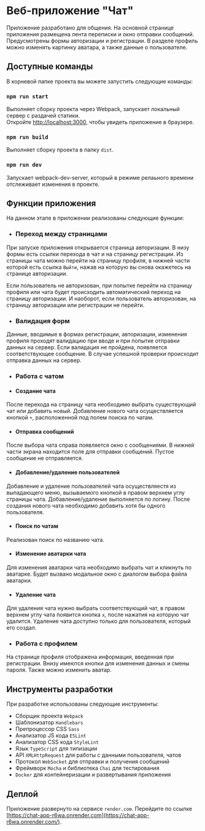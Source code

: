 # Веб-приложение "Чат"

Приложение разработано для общения. На основной странице приложения размещена лента переписки и окно отправки сообщений. Предусмотрены формы авторизации и регистрации. В разделе профиль можно изменять картинку аватара, а также данные о пользователе.

## Доступные команды

В корневой папке проекта вы можете запустить следующие команды:

### `npm run start`

Выполняет сборку проекта через Webpack, запускает локальный сервер с раздачей статики. \
Откройте [http://localhost:3000](http://localhost:3000), чтобы увидеть приложение в браузере.

### `npm run build`

Выполняет сборку проекта в папку `dist`.

### `npm run dev`

Запускает webpack-dev-server, который в режиме релаьного времени отслеживает изменения в проекте.

## Функции приложения

На данном этапе в приложении реализованы следующие функции:

- ### Переход между страницами

При запуске приложения открывается страница авторизации. В низу формы есть ссылки перехода в чат и на страницу регистрации. Из страницы чата можно перейти на страницу профиля, в нижней части которой есть ссылка `Выйти`, нажав на которую вы снова окажетесь на странице авторизации.

Если пользователь не авторизован, при попытке перейти на страницу профиля или чата будет происходить автоматический переход на страницу авторизации. И наоборот, если пользователь авторизован, на страницу авторизации или регистрации не перейти.

- ### Валидация форм

Данные, вводимые в формах регистрации, авторизации, изменения профиля проходят валидацию при вводе и при попытке отправки данных на сервер. Если валидация не пройдена, появляется соответствующее сообщение. В случае успешной проверки происходит отправка данных на сервер.

- ### Работа с чатом

- #### Создание чата

После перехода на страницу чата необходимо выбрать существующий чат или добавить новый. Добавление нового чата осуществляется кнопкой `+`, расположенной под полем поиска по чатам.

- #### Отправка сообщений

После выбора чата справа появляется окно с сообщениями. В нижней части экрана находится поле для отправки сообщений. Пустое сообщение не отправляется.

- #### Добавление/удаление пользователей

Добавление и удаление пользователей чата осуществляестя из выпадающего меню, вызываемого кнопкой в правом верхнем углу страницы чата. Добавление/удаление выполняется по логину. После создания нового чата необходимо добавить хотя бы одного пользователя.

- #### Поиск по чатам

Реализован поиск по названию чата.

- #### Изменение аватарки чата

Для изменения аватарки чата необходимо выбрать чат и кликнуть по аватарке. Будет вызвано модальное окно с диалогом выбора файла аватарки. 

- #### Удаление чата

Для удаления чата нужно выбрать соответствующий чат, в правом верхнем углу чата появится кнопка `х`, после нажатия на которую чат удалится. Удаление чата доступно только для пользователя, который его создал.

- ### Работа с профилем

На странице профиля отображена информация, введенная при регистрации. Внизу имеются кнопки для изменения данных и смены пароля. Также можно изменить аватар.

## Инструменты разработки

При разработке использованы следующие инструменты:
- Сборщик проекта `Webpack`
- Шаблонизатор `Handlebars`
- Препроцессор CSS `Sass`
- Анализатор JS кода `ESLint`
- Анализатор CSS кода `StyleLint`
- Язык `TypeScript` для типизации
- API `XMLHttpRequest` для работы с данными пользователя, чатов
- Протокол `WebSocket` для отправки и получения сообщений
- Фреймворк `Mocha` и библиотека `Chai` для тестирования
- `Docker` для контейнеризации и развертывания приложения

## Деплой

Приложение развернуто на сервисе `render.com`. Перейдите по ссылке [https://chat-app-r6wa.onrender.com](https://chat-app-r6wa.onrender.com/).